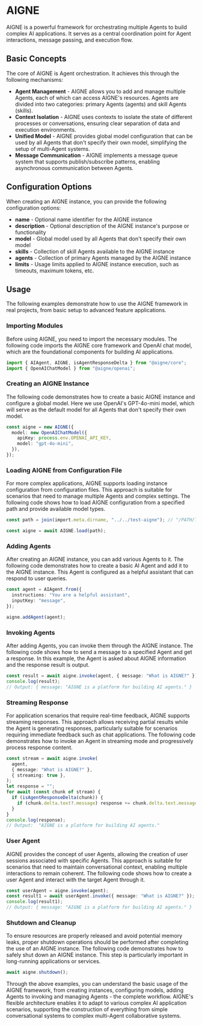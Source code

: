 # AIGNE

AIGNE is a powerful framework for orchestrating multiple Agents to build complex AI applications. It serves as a central coordination point for Agent interactions, message passing, and execution flow.

## Basic Concepts

The core of AIGNE is Agent orchestration. It achieves this through the following mechanisms:

* **Agent Management** - AIGNE allows you to add and manage multiple Agents, each of which can access AIGNE's resources. Agents are divided into two categories: primary Agents (agents) and skill Agents (skills).
* **Context Isolation** - AIGNE uses contexts to isolate the state of different processes or conversations, ensuring clear separation of data and execution environments.
* **Unified Model** - AIGNE provides global model configuration that can be used by all Agents that don't specify their own model, simplifying the setup of multi-Agent systems.
* **Message Communication** - AIGNE implements a message queue system that supports publish/subscribe patterns, enabling asynchronous communication between Agents.

## Configuration Options

When creating an AIGNE instance, you can provide the following configuration options:

* **name** - Optional name identifier for the AIGNE instance
* **description** - Optional description of the AIGNE instance's purpose or functionality
* **model** - Global model used by all Agents that don't specify their own model
* **skills** - Collection of skill Agents available to the AIGNE instance
* **agents** - Collection of primary Agents managed by the AIGNE instance
* **limits** - Usage limits applied to AIGNE instance execution, such as timeouts, maximum tokens, etc.

## Usage

The following examples demonstrate how to use the AIGNE framework in real projects, from basic setup to advanced feature applications.

### Importing Modules

Before using AIGNE, you need to import the necessary modules. The following code imports the AIGNE core framework and OpenAI chat model, which are the foundational components for building AI applications.

```ts file="../../docs-examples/test/concepts/aigne.test.ts" region="example-aigne-basic" only_imports
import { AIAgent, AIGNE, isAgentResponseDelta } from "@aigne/core";
import { OpenAIChatModel } from "@aigne/openai";
```

### Creating an AIGNE Instance

The following code demonstrates how to create a basic AIGNE instance and configure a global model. Here we use OpenAI's GPT-4o-mini model, which will serve as the default model for all Agents that don't specify their own model.

```ts file="../../docs-examples/test/concepts/aigne.test.ts" region="example-aigne-basic-create-aigne" exclude_imports
const aigne = new AIGNE({
  model: new OpenAIChatModel({
    apiKey: process.env.OPENAI_API_KEY,
    model: "gpt-4o-mini",
  }),
});
```

### Loading AIGNE from Configuration File

For more complex applications, AIGNE supports loading instance configuration from configuration files. This approach is suitable for scenarios that need to manage multiple Agents and complex settings. The following code shows how to load AIGNE configuration from a specified path and provide available model types.

```ts file="../../docs-examples/test/concepts/aigne.test.ts" region="example-aigne-load" exclude_imports
const path = join(import.meta.dirname, "../../test-aigne"); // "/PATH/TO/AIGNE_PROJECT";

const aigne = await AIGNE.load(path);
```

### Adding Agents

After creating an AIGNE instance, you can add various Agents to it. The following code demonstrates how to create a basic AI Agent and add it to the AIGNE instance. This Agent is configured as a helpful assistant that can respond to user queries.

```ts file="../../docs-examples/test/concepts/aigne.test.ts" region="example-aigne-basic-add-agent" exclude_imports
const agent = AIAgent.from({
  instructions: "You are a helpful assistant",
  inputKey: "message",
});

aigne.addAgent(agent);
```

### Invoking Agents

After adding Agents, you can invoke them through the AIGNE instance. The following code shows how to send a message to a specified Agent and get a response. In this example, the Agent is asked about AIGNE information and the response result is output.

```ts file="../../docs-examples/test/concepts/aigne.test.ts" region="example-aigne-basic-invoke-agent" exclude_imports
const result = await aigne.invoke(agent, { message: "What is AIGNE?" });
console.log(result);
// Output: { message: "AIGNE is a platform for building AI agents." }
```

### Streaming Response

For application scenarios that require real-time feedback, AIGNE supports streaming responses. This approach allows receiving partial results while the Agent is generating responses, particularly suitable for scenarios requiring immediate feedback such as chat applications. The following code demonstrates how to invoke an Agent in streaming mode and progressively process response content.

```ts file="../../docs-examples/test/concepts/aigne.test.ts" region="example-aigne-basic-invoke-agent-streaming" exclude_imports
const stream = await aigne.invoke(
  agent,
  { message: "What is AIGNE?" },
  { streaming: true },
);
let response = "";
for await (const chunk of stream) {
  if (isAgentResponseDelta(chunk)) {
    if (chunk.delta.text?.message) response += chunk.delta.text.message;
  }
}
console.log(response);
// Output:  "AIGNE is a platform for building AI agents."
```

### User Agent

AIGNE provides the concept of user Agents, allowing the creation of user sessions associated with specific Agents. This approach is suitable for scenarios that need to maintain conversational context, enabling multiple interactions to remain coherent. The following code shows how to create a user Agent and interact with the target Agent through it.

```ts file="../../docs-examples/test/concepts/aigne.test.ts" region="example-aigne-basic-invoke-agent-user-agent" exclude_imports
const userAgent = aigne.invoke(agent);
const result1 = await userAgent.invoke({ message: "What is AIGNE?" });
console.log(result1);
// Output: { message: "AIGNE is a platform for building AI agents." }
```

### Shutdown and Cleanup

To ensure resources are properly released and avoid potential memory leaks, proper shutdown operations should be performed after completing the use of an AIGNE instance. The following code demonstrates how to safely shut down an AIGNE instance. This step is particularly important in long-running applications or services.

```ts file="../../docs-examples/test/concepts/aigne.test.ts" region="example-aigne-basic-shutdown" exclude_imports
await aigne.shutdown();
```

Through the above examples, you can understand the basic usage of the AIGNE framework, from creating instances, configuring models, adding Agents to invoking and managing Agents - the complete workflow. AIGNE's flexible architecture enables it to adapt to various complex AI application scenarios, supporting the construction of everything from simple conversational systems to complex multi-Agent collaborative systems.
